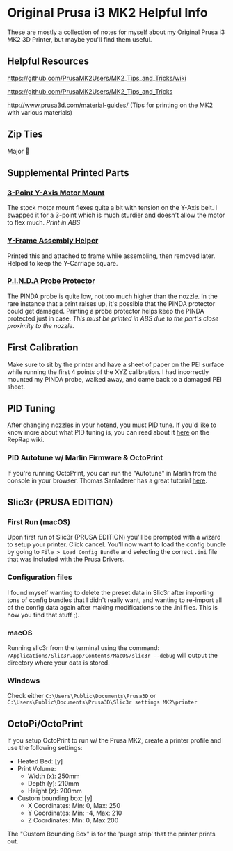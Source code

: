 # Original Prusa i3 MK2 Helpful Info
These are mostly a collection of notes for myself about my Original Prusa i3 MK2 3D Printer, but maybe you'll find them useful.

## Helpful Resources
https://github.com/PrusaMK2Users/MK2_Tips_and_Tricks/wiki

https://github.com/PrusaMK2Users/MK2_Tips_and_Tricks

http://www.prusa3d.com/material-guides/ (Tips for printing on the MK2 with various materials)

## Zip Ties
Major :key:

## Supplemental Printed Parts
### [3-Point Y-Axis Motor Mount](http://www.thingiverse.com/thing:1837853)
The stock motor mount flexes quite a bit with tension on the Y-Axis belt. I swapped it for a 3-point which is much sturdier and doesn't allow the motor to flex much. *Print in ABS*

### [Y-Frame Assembly Helper](http://www.thingiverse.com/thing:1846654)
Printed this and attached to frame while assembling, then removed later. Helped to keep the Y-Carriage square.

### [P.I.N.D.A Probe Protector](http://www.prusa3d.com/prusa-i3-printable-parts/)
The PINDA probe is quite low, not too much higher than the nozzle. In the rare instance that a print raises up, it's possible that the PINDA protector could get damaged. Printing a probe protector helps keep the PINDA protected just in case. *This must be printed in ABS due to the part's close proximity to the nozzle.*

## First Calibration
Make sure to sit by the printer and have a sheet of paper on the PEI surface while running the first 4 points of the XYZ calibration. I had incorrectly mounted my PINDA probe, walked away, and came back to a damaged PEI sheet.

## PID Tuning
After changing nozzles in your hotend, you must PID tune. If you'd like to know more about what PID tuning is, you can read about it [here](reprap.org/wiki/PID_Tuning) on the RepRap wiki.

### PID Autotune w/ Marlin Firmware & OctoPrint
If you're running OctoPrint, you can run the "Autotune" in Marlin from the console in your browser. Thomas Sanladerer has a great tutorial [here](https://www.youtube.com/watch?v=APzJfYAgFkQ).

## Slic3r (PRUSA EDITION)
### First Run (macOS)
Upon first run of Slic3r (PRUSA EDITION) you'll be prompted with a wizard to setup your printer. Click cancel. You'll now want to load the config bundle by going to `File > Load Config Bundle` and selecting the correct `.ini` file that was included with the Prusa Drivers.

### Configuration files
I found myself wanting to delete the preset data in Slic3r after importing tons of config bundles that I didn't really want, and wanting to re-import all of the config data again after making modifications to the .ini files. This is how you find that stuff ;).

### macOS
Running slic3r from the terminal using the command: `/Applications/Slic3r.app/Contents/MacOS/slic3r --debug` will output the directory where your data is stored. 

### Windows
Check either `C:\Users\Public\Documents\Prusa3D` or `C:\Users\Public\Documents\Prusa3D\Slic3r settings MK2\printer`

## OctoPi/OctoPrint
If you setup OctoPrint to run w/ the Prusa MK2, create a printer profile and use the following settings:
- Heated Bed: [y]
- Print Volume:
  - Width (x): 250mm
  - Depth (y): 210mm
  - Height (z): 200mm
- Custom bounding box: [y]
  - X Coordinates: Min: 0, Max: 250
  - Y Coordinates: Min: -4, Max: 210
  - Z Coordinates: Min: 0, Max 200
  
The "Custom Bounding Box" is for the 'purge strip' that the printer prints out.


